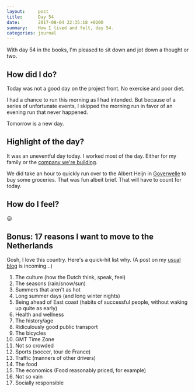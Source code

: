 ```yaml
---
layout:     post
title:      Day 54
date:       2017-08-04 22:35:18 +0200
summary:    How I lived and felt, day 54.
categories: journal
---
```


With day 54 in the books, I'm pleased to sit down and jot down a thought or two.

## How did I do?

Today was not a good day on the project front. No exercise and poor diet.

I had a chance to run this morning as I had intended. But because of a series of unfortunate events, I skipped the morning run in favor of an evening run that never happened.

Tomorrow is a new day.

## Highlight of the day?

It was an uneventful day today. I worked most of the day. Either for my family or the [company we're building](https://plxis.com).

We did take an hour to quickly run over to the Albert Heijn in [Goverwelle](http://www.winkelcentrumgoverwelle.nl/view/1/Home.html) to buy some groceries. That was fun albeit brief. That will have to count for today.

## How do I feel?

😒

## Bonus: 17 reasons I want to move to the Netherlands

Gosh, I love this country. Here's a quick-hit list why. (A post on my [usual blog](https://medium.com/@danielsweb) is incoming...)

1. The culture (how the Dutch think, speak, feel)
1. The seasons (rain/snow/sun)
1. Summers that aren't as hot
1. Long summer days (and long winter nights)
1. Being ahead of East coast (habits of successful people, without waking up quite as early)
1. Health and wellness
1. The history/age
1. Ridiculously good public transport
1. The bicycles
1. GMT Time Zone
1. Not so crowded
1. Sports (soccer, tour de France)
1. Traffic (manners of other drivers)
1. The food
1. The economics (Food reasonably priced, for example)
1. Not so vain
1. Socially responsible